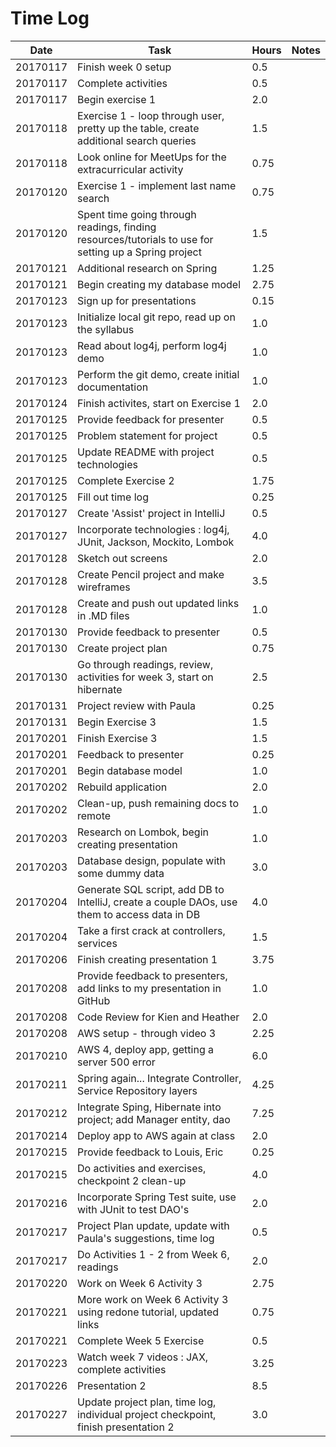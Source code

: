 # Time Log

| Date | Task | Hours | Notes |
|------|------|-------|-------|
| 20170117 | Finish week 0 setup | 0.5 | |
| 20170117 | Complete activities | 0.5 | |
| 20170117 | Begin exercise 1 | 2.0 | |
| 20170118 | Exercise 1 - loop through user, pretty up the table, create additional search queries | 1.5 | |
| 20170118 | Look online for MeetUps for the extracurricular activity | 0.75 | |
| 20170120 | Exercise 1 - implement last name search | 0.75 | |
| 20170120 | Spent time going through readings, finding resources/tutorials to use for setting up a Spring project | 1.5 | |
| 20170121 | Additional research on Spring | 1.25 | |
| 20170121 | Begin creating my database model | 2.75 | |
| 20170123 | Sign up for presentations | 0.15 | |
| 20170123 | Initialize local git repo, read up on the syllabus | 1.0 | |
| 20170123 | Read about log4j, perform log4j demo | 1.0 | |
| 20170123 | Perform the git demo, create initial documentation | 1.0 | |
| 20170124 | Finish activites, start on Exercise 1 | 2.0 | |
| 20170125 | Provide feedback for presenter | 0.5 | |
| 20170125 | Problem statement for project | 0.5 | |
| 20170125 | Update README with project technologies | 0.5 | |
| 20170125 | Complete Exercise 2 | 1.75 | |
| 20170125 | Fill out time log | 0.25 | |
| 20170127 | Create 'Assist' project in IntelliJ | 0.5 | |
| 20170127 | Incorporate technologies : log4j, JUnit, Jackson, Mockito, Lombok | 4.0 | |
| 20170128 | Sketch out screens | 2.0 | |
| 20170128 | Create Pencil project and make wireframes | 3.5 | |
| 20170128 | Create and push out updated links in .MD files | 1.0 | |
| 20170130 | Provide feedback to presenter | 0.5 | |
| 20170130 | Create project plan | 0.75 | |
| 20170130 | Go through readings, review, activities for week 3, start on hibernate | 2.5 | |
| 20170131 | Project review with Paula | 0.25 | |
| 20170131 | Begin Exercise 3 | 1.5 | |
| 20170201 | Finish Exercise 3 | 1.5 | |
| 20170201 | Feedback to presenter | 0.25 | |
| 20170201 | Begin database model | 1.0 | |
| 20170202 | Rebuild application | 2.0 | |
| 20170202 | Clean-up, push remaining docs to remote | 1.0 | |
| 20170203 | Research on Lombok, begin creating presentation | 1.0 | |
| 20170203 | Database design, populate with some dummy data | 3.0 | |
| 20170204 | Generate SQL script, add DB to IntelliJ, create a couple DAOs, use them to access data in DB | 4.0 | |
| 20170204 | Take a first crack at controllers, services | 1.5 | |
| 20170206 | Finish creating presentation 1 | 3.75 | |
| 20170208 | Provide feedback to presenters, add links to my presentation in GitHub | 1.0 | |
| 20170208 | Code Review for Kien and Heather | 2.0 | |
| 20170208 | AWS setup - through video 3 | 2.25 | |
| 20170210 | AWS 4, deploy app, getting a server 500 error | 6.0 | |
| 20170211 | Spring again... Integrate Controller, Service Repository layers | 4.25 | |
| 20170212 | Integrate Sping, Hibernate into project; add Manager entity, dao | 7.25 | |
| 20170214 | Deploy app to AWS again at class | 2.0 | |
| 20170215 | Provide feedback to Louis, Eric | 0.25 | |
| 20170215 | Do activities and exercises, checkpoint 2 clean-up | 4.0 | |
| 20170216 | Incorporate Spring Test suite, use with JUnit to test DAO's | 2.0 | |
| 20170217 | Project Plan update, update with Paula's suggestions, time log | 0.5 | |
| 20170217 | Do Activities 1 - 2 from Week 6, readings | 2.0 | |
| 20170220 | Work on Week 6 Activity 3 | 2.75 | |
| 20170221 | More work on Week 6 Activity 3 using redone tutorial, updated links | 0.75 | |
| 20170221 | Complete Week 5 Exercise | 0.5 | |
| 20170223 | Watch week 7 videos : JAX, complete activities | 3.25 | |
| 20170226 | Presentation 2 | 8.5 | |
| 20170227 | Update project plan, time log, individual project checkpoint, finish presentation 2 | 3.0 | |
